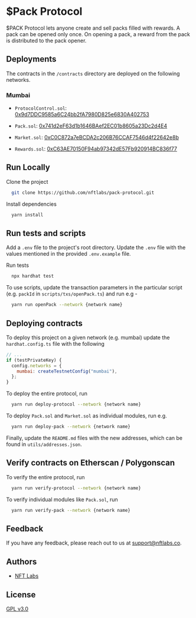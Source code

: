 # $Pack Protocol

$PACK Protocol lets anyone create and sell packs filled with rewards. A pack can be opened only once. On opening a pack, a reward
from the pack is distributed to the pack opener.

## Deployments

The contracts in the `/contracts` directory are deployed on the following networks.

### Mumbai

- `ProtocolControl.sol`: [0x9d7DDC9585a6C24bb2fA7980D825e6830A402753](https://mumbai.polygonscan.com/address/0x9d7DDC9585a6C24bb2fA7980D825e6830A402753#code)

- `Pack.sol`: [0x741d2eF63d1b1646BAef2EC01b8605a23Dc2d4E4](https://mumbai.polygonscan.com/address/0x741d2eF63d1b1646BAef2EC01b8605a23Dc2d4E4#code)

- `Market.sol`: [0xC0C872a7eBCDA2c206B76CCAF7546d4f22642e8b](https://mumbai.polygonscan.com/address/0xC0C872a7eBCDA2c206B76CCAF7546d4f22642e8b#code)

- `Rewards.sol`: [0xC63AE70150F94ab97342dE57Fb920914BC836f77](https://mumbai.polygonscan.com/address/0xC63AE70150F94ab97342dE57Fb920914BC836f77#code)

## Run Locally

Clone the project

```bash
  git clone https://github.com/nftlabs/pack-protocol.git
```

Install dependencies

```bash
  yarn install
```

## Run tests and scripts

Add a `.env` file to the project's root directory. Update the `.env` file with the values mentioned in the provided `.env.example` file.

Run tests

```bash
  npx hardhat test
```

To use scripts, update the transaction parameters in the particular script (e.g. `packId` in `scripts/txs/openPack.ts`) and run e.g -

```bash
  yarn run openPack --network {network name}
```

## Deploying contracts

To deploy this project on a given network (e.g. mumbai) update the `hardhat.config.ts` file with the following

```javascript
// ...
if (testPrivateKey) {
  config.networks = {
    mumbai: createTestnetConfig("mumbai"),
  };
}
```

To deploy the entire protocol, run

```bash
  yarn run deploy-protocol --network {network name}
```

To deploy `Pack.sol` and `Market.sol` as individual modules, run e.g.

```bash
  yarn run deploy-pack --network {network name}
```

Finally, update the `README.md` files with the new addresses, which can be found in `utils/addresses.json`.

## Verify contracts on Etherscan / Polygonscan

To verify the entire protocol, run

```bash
  yarn run verify-protocol --network {network name}
```

To verify individual modules like `Pack.sol`, run

```bash
  yarn run verify-pack --network {network name}
```

## Feedback

If you have any feedback, please reach out to us at support@nftlabs.co.

## Authors

- [NFT Labs](https://github.com/nftlabs)

## License

[GPL v3.0](https://choosealicense.com/licenses/gpl-3.0/)
